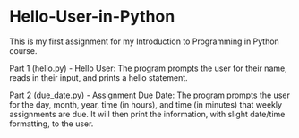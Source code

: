 # Hello-User-in-Python

This is my first assignment for my Introduction to Programming in Python course. 

Part 1 (hello.py) - Hello User: The program prompts the user for their name, reads in their input, and prints a hello statement.

Part 2 (due_date.py) - Assignment Due Date: The program prompts the user for the day, month, year, time (in hours), and time (in minutes) that weekly assignments are due. It will then print the information, with slight date/time formatting, to the user.
